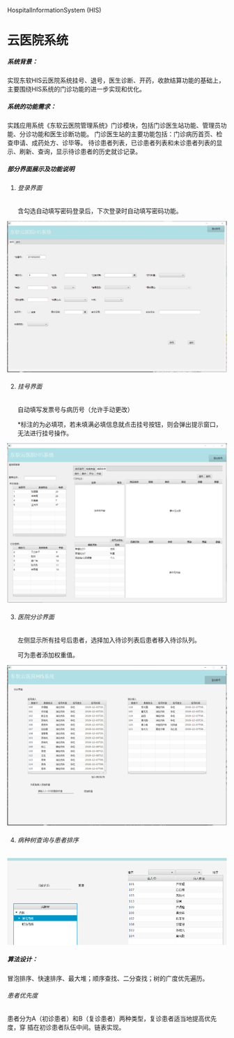 HospitalInformationSystem (HIS)

# 云医院系统

##### 系统背景：

  实现东软HIS云医院系统挂号、退号，医生诊断、开药，收款结算功能的基础上，主要围绕HIS系统的门诊功能的进一步实现和优化。

##### 系统的功能需求：

  实践应用系统《东软云医院管理系统》门诊模块，包括门诊医生站功能、管理员功能、分诊功能和医生诊断功能。
  门诊医生站的主要功能包括：门诊病历首页、检查申请、成药处方、诊毕等。
  待诊患者列表，已诊患者列表和未诊患者列表的显示、刷新、查询，显示待诊患者的历史就诊记录。



##### 部分界面展示及功能说明

1. ###### 登录界面

   含勾选自动填写密码登录后，下次登录时自动填写密码功能。

![](https://github.com/Banjo-Acane/HospitalInformationSystem/blob/main/images/1.jpg)



2. ###### 挂号界面

   自动填写发票号与病历号（允许手动更改）

   *标注的为必填项，若未填满必填信息就点击挂号按钮，则会弹出提示窗口，无法进行挂号操作。

   
![](https://github.com/Banjo-Acane/HospitalInformationSystem/blob/main/images/2.png)

   

3. ###### 医院分诊界面

   左侧显示所有挂号后患者，选择加入待诊列表后患者移入待诊队列。

   可为患者添加权重值。

![](https://github.com/Banjo-Acane/HospitalInformationSystem/blob/main/images/3.png)

   

4. ###### 病种树查询与患者排序
![](https://github.com/Banjo-Acane/HospitalInformationSystem/blob/main/images/4.png)
 
##### 算法设计：

​	冒泡排序、快速排序、最大堆；顺序查找、二分查找；树的广度优先遍历。

###### 	患者优先度

​		患者分为A（初诊患者）和B（复诊患者）两种类型，复诊患者适当地提高优先度，穿	插在初诊患者队伍中间。链表实现。


